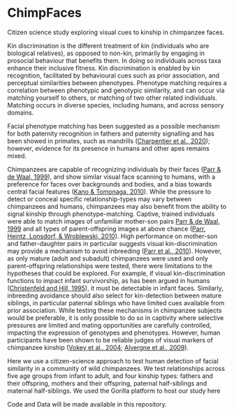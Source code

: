 # ChimpFaces
Citizen science study exploring visual cues to kinship in chimpanzee faces.

Kin discrimination is the different treatment of kin (individuals who are biological relatives), as opposed to non-kin, primarily by engaging in prosocial behaviour that benefits them. In doing so individuals across taxa enhance their inclusive fitness. Kin discrimination is enabled by kin recognition, facilitated by behavioural cues such as prior association, and perceptual similarities between phenotypes. Phenotype matching requires a correlation between phenotypic and genotypic similarity, and can occur via matching yourself to others, or matching of two other related individuals. Matching occurs in diverse species, including humans, and across sensory domains.

Facial phenotype matching has been suggested as a possible mechanism for both paternity recognition in fathers and paternity signalling and has been showed in primates, such as mandrills ([Charpentier et al., 2020](https://onlinelibrary.wiley.com/doi/abs/10.1111/eth.12596)); however, evidence for its presence in humans and other apes remains mixed.

Chimpanzees are capable of recognizing individuals by their faces ([Parr & de Waal, 1999](https://www.nature.com/articles/21345)), and show similar visual face scanning to humans, with a preference for faces over backgrounds and bodies, and a bias towards central facial features ([Kano & Tomonaga, 2010](https://repository.kulib.kyoto-u.ac.jp/dspace/bitstream/2433/128927/1/j.anbehav.2009.11.003.pdf)). While the pressure to detect or conceal specific relationship-types may vary between chimpanzees and humans, chimpanzees may also benefit from the ability to signal kinship through phenotype-matching. Captive, trained individuals were able to match images of unfamiliar mother-son pairs [Parr & de Waal, 1999](https://www.nature.com/articles/21345) and all types of parent-offspring images at above chance ([Parr, Heintz, Lonsdorf, & Wroblewski, 2010](https://www.ncbi.nlm.nih.gov/pmc/articles/PMC3075607/)). High performance on mother-son and father-daughter pairs in particular suggests visual kin-discrimination may provide a mechanism to avoid inbreeding ([Parr et al., 2010](https://www.ncbi.nlm.nih.gov/pmc/articles/PMC3075607/)). However, as only mature (adult and subadult) chimpanzees were used and only parent-offspring relationships were tested, there were limitations to the hypotheses that could be explored. For example, if visual kin-discrimination functions to impact infant survivorship, as has been argued in humans ([Christenfeld and Hill, 1995](https://www.nature.com/articles/378669a0)), it must be detectable in infant faces. Similarly, inbreeding avoidance should also select for kin-detection between mature siblings, in particular paternal siblings who have limited cues available from prior association. While testing these mechanisms in chimpanzee subjects would be preferable, it is only possible to do so in captivity where selective pressures are limited and mating opportunities are carefully controlled, impacting the expression of genotypes and phenotypes.  However, human participants have been shown to be reliable judges of visual markers of chimpanzee kinship ([Vokey et al., 2004](https://doi.apa.org/doiLanding?doi=10.1037%2F0735-7036.118.2.194); [Alvergne et al., 2009](https://link.springer.com/article/10.1007/s10764-009-9339-0)).

Here we use a citizen-science approach to test human detection of facial similarity in a community of wild chimpanzees. We test relationships across five age groups from infant to adult, and four kinship types: fathers and their offspring, mothers and their offspring, paternal half-siblings and maternal half-siblings. We used the Gorilla platform to host our study here

Code and Data will be made available in this repository.
